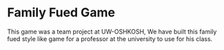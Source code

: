 # Family Fued Game 

This game was a team project at UW-OSHKOSH, We have built this family fued style like game for a professor at the university to use for his class. 
